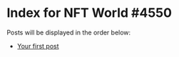 # Index for NFT World #4550
Posts will be displayed in the order below:

- [Your first post](./001-first.md)


